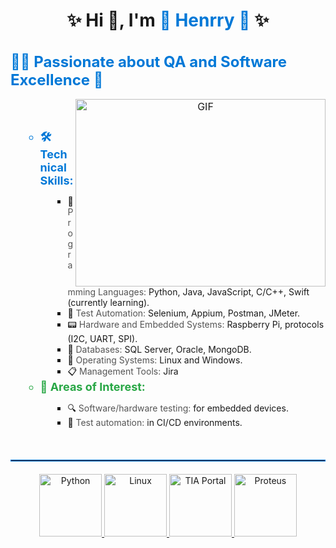 <h1 align="center">✨ Hi 👋, I'm <a href="https://github.com/henrryrps" target="_blank" style="color: #0078D7; text-decoration: none;">🌟 Henrry 🌟</a> ✨</h1>
<h1 style="font-size: 24px; color: #0078D7; font-weight: bold;">👨‍💻 Passionate about QA and Software Excellence 🚀</h1>
<p style="font-size: 16px; color: #555;">

<a target="_blank" align="center">
  <img align="right" height="300" width="400" alt="GIF" src="https://media.giphy.com/media/SWoSkN6DxTszqIKEqv/giphy.gif">
</a>

<ul>
<br>
<br>
 <ul>
  <li style="font-size: 18px; color: #0078D7; font-weight: bold;">🛠️ <strong>Technical Skills:</strong></li>
  <ul style="margin-left: 20px;">
    <li>🔧 <span style="color: #555;">Programming Languages:</span> Python, Java, JavaScript, C/C++, Swift (currently learning).</li>
    <li>🤖 <span style="color: #555;">Test Automation:</span> Selenium, Appium, Postman, JMeter.</li>
    <li>📟 <span style="color: #555;">Hardware and Embedded Systems:</span> Raspberry Pi, protocols (I2C, UART, SPI).</li>
    <li>💾 <span style="color: #555;">Databases:</span> SQL Server, Oracle, MongoDB.</li>
    <li>🐧 <span style="color: #555;">Operating Systems:</span> Linux and Windows.</li>
    <li>📋 <span style="color: #555;">Management Tools:</span> Jira </li>
  </ul>

  <li style="font-size: 18px; color: #28a745; font-weight: bold;">🌟 <strong>Areas of Interest:</strong></li>
  <ul style="margin-left: 20px;">
    <li>🔍 <span style="color: #555;">Software/hardware testing:</span> for embedded devices.</li>
      <li>🚀 <span style="color: #555;">Test automation:</span> in CI/CD environments.</li>
  </ul>
</ul>

</ul>

<br>
<hr style="border: 1px solid #0078D7; margin: 20px 0;" />

<div style="text-align: center;">
  <a href="https://www.python.org/" target="_blank">
    <img src="https://upload.wikimedia.org/wikipedia/commons/c/c3/Python-logo-notext.svg" alt="Python" width="100" height="100" />
  </a>
  <a href="https://www.linux.org/" target="_blank">
    <img src="https://upload.wikimedia.org/wikipedia/commons/3/35/Tux.svg" alt="Linux" width="100" height="100" />
  </a>
  <a href="https://www.siemens.com/mx/es.html" target="_blank">
    <img src="https://www.vectorlogo.zone/logos/siemens/siemens-ar21.svg" alt="TIA Portal" width="100" height="100" />
  </a>
  <a href="https://www.labcenter.com/" target="_blank">
    <img src="https://upload.wikimedia.org/wikipedia/en/5/5a/Proteus_Design_Suite_Atom_Logo.png" alt="Proteus" width="100" height="100" />
  </a>
</div>
